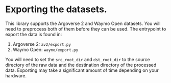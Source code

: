 # Exporting the datasets.

This library supports the Argoverse 2 and Waymo Open datasets. You will need to preprocess both of them before they can be used. The entrypoint to export the data is found in:

1. Argoverse 2: `av2/export.py`
2. Waymo Open: `waymo/export.py`

You will need to set the `src_root_dir` and `dst_root_dir` to the source directory of the raw data and the destination directory of the processed data. Exporting may take a significant amount of time depending on your hardware.
